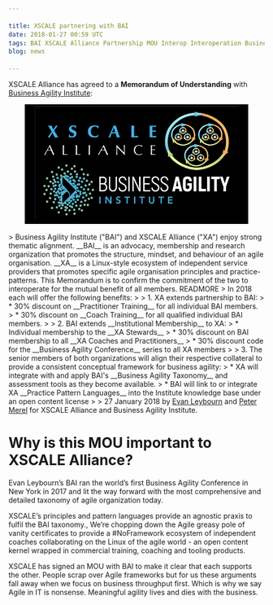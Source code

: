 ```yaml
---

title: XSCALE partnering with BAI
date: 2018-01-27 00:59 UTC
tags: BAI XSCALE Alliance Partnership MOU Interop Interoperation Business Agility
blog: news

---
```


XSCALE Alliance has agreed to a __Memorandum of Understanding__ with <a href="https://businessagility.institute/">Business Agility Institute</a>:
<p align="center"> <img src="/img/x-b-400.png"/> </p>
> Business Agility Institute ("BAI") and XSCALE Alliance ("XA") enjoy strong thematic alignment. __BAI__ is an advocacy, membership and research organization that promotes the structure, mindset, and behaviour of an agile organisation. __XA__ is a Linux-style ecosystem of independent service providers that promotes specific agile organisation principles and practice-patterns. This Memorandum is to confirm the commitment of the two to interoperate for the mutual benefit of all members. READMORE 
> In 2018 each will offer the following benefits:
>
> 1. XA extends partnership to BAI:
>    * 30% discount on __Practitioner Training__ for all individual BAI members.
>    * 30% discount on __Coach Training__ for all qualified individual BAI members.
>
> 2. BAI extends __Institutional Membership__ to XA:
>    * Individual membership to the __XA Stewards__
>    * 30% discount on BAI membership to all __XA Coaches and Practitioners__
>    * 30% discount code for the __Business Agility Conference__ series to all XA members
>
> 3. The senior members of both organizations will align their respective collateral to provide a consistent conceptual framework for business agility:
>    * XA will integrate with and apply BAI's __Business Agility Taxonomy__ and assessment tools as they become available.
>    * BAI will link to or integrate XA __Practice Pattern Languages__ into the Institute knowledge base under an open content license
>
> 27 January 2018 by <a href="https://www.linkedin.com/in/evanleybourn/">Evan Leybourn</a> and <a href="https://www.linkedin.com/in/petermerel/">Peter Merel</a> for XSCALE Alliance and Business Agility Institute.

# Why is this MOU important to XSCALE Alliance?

Evan Leybourn’s BAI ran the world’s first Business Agility Conference in New York in 2017 and lit the way forward with the most comprehensive and detailed taxonomy of agile organization today. 

XSCALE’s principles and pattern languages provide an agnostic praxis to fulfil the BAI taxonomy., We’re chopping down the Agile greasy pole of vanity certificates to provide a #NoFramework ecosystem of independent coaches collaborating on the Linux of the agile world - an open content kernel wrapped in commercial training, coaching and tooling products.

XSCALE has signed an MOU with BAI to make it clear that each supports the other. People scrap over Agile frameworks but for us these arguments fall away when we focus on business throughput first. Which is why we say Agile in IT is nonsense. Meaningful agility lives and dies with the business.

